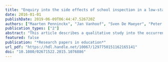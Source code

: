 ```yaml
---
title: "Enquiry into the side effects of school inspection in a low-stakes inspection context"
date: 2016-01-01
publishDate: 2019-06-09T06:44:47.526720Z
authors: ["Maarten Penninckx", "Jan Vanhoof", "Sven De Maeyer", "Peter Van Petegem"]
publication_types: ["2"]
abstract: "This article describes a qualitative study into the occurrence of the side effects of school inspection through in-depth interviews in five case schools. The study investigates the extent to which strategic activities, disturbing effects and emotional side effects occur in the case schools. The study also aims to understand features that may explain these side effects. Most research to date has been conducted in England, which is considered a high-stakes inspection context whilst low-stakes inspection contexts are generally regarded as causing fewer undesirable side effects. This hypothesis, however, is not confirmed by the results of this study. Although the Flemish education context provides a low-stakes inspection context, schools in this study engage strongly in strategic activities to produce a better image of the school and school staff members suffer from severe emotional side effects due to the inspection. By contrast, only limited disturbing effects on normal school life were observed. These side effects are affected by principals attitude towards the inspection, by schools perception of inspectors behaviour and by the inspection judgement. The article includes a discussion of the impact on side effects of several particularities of the Flemish education context, such as the absence of central examinations."
featured: false
publication: "*Research papers in education*"
url_pdf: "https://hdl.handle.net/10067/1297750151162165141"
doi: "10.1080/02671522.2015.1076886"
---
```


